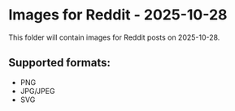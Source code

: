 # Images for Reddit - 2025-10-28

This folder will contain images for Reddit posts on 2025-10-28.

## Supported formats:
- PNG
- JPG/JPEG
- SVG

